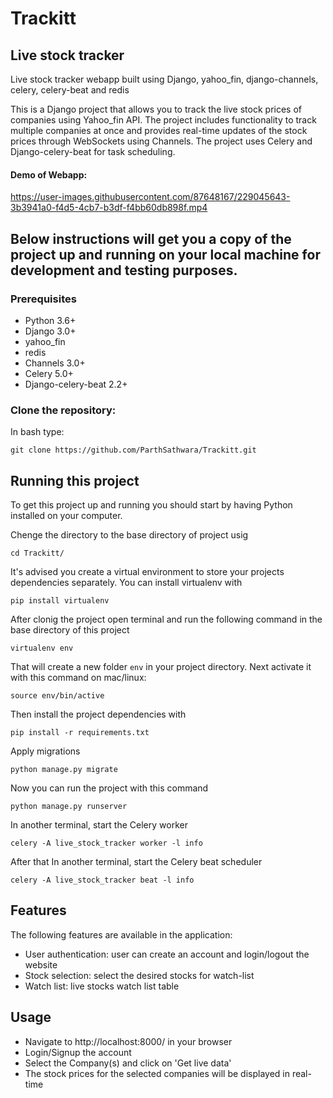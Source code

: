 # Trackitt
## Live stock tracker
Live stock tracker webapp built using Django, yahoo_fin, django-channels, celery, celery-beat and redis

This is a Django project that allows you to track the live stock prices of companies using Yahoo_fin API. The project includes functionality to track multiple companies at once and provides real-time updates of the stock prices through WebSockets using Channels. The project uses Celery and Django-celery-beat for task scheduling.


#### Demo of Webapp: 

https://user-images.githubusercontent.com/87648167/229045643-3b3941a0-f4d5-4cb7-b3df-f4bb60db898f.mp4




## Below instructions will get you a copy of the project up and running on your local machine for development and testing purposes.

### Prerequisites
   - Python 3.6+
   - Django 3.0+
   - yahoo_fin
   - redis
   - Channels 3.0+
   - Celery 5.0+
   - Django-celery-beat 2.2+


### Clone the repository:

In bash type:
```
git clone https://github.com/ParthSathwara/Trackitt.git
```

## Running this project

To get this project up and running you should start by having Python installed on your computer. 

Chenge the directory to the base directory of project usig
```
cd Trackitt/
```

It's advised you create a virtual environment to store your projects dependencies separately. You can install virtualenv with

```
pip install virtualenv
```

After clonig the project open terminal and run the following command in the base directory of this project

```
virtualenv env
```

That will create a new folder `env` in your project directory. Next activate it with this command on mac/linux:

```
source env/bin/active
```

Then install the project dependencies with

```
pip install -r requirements.txt
```

Apply migrations
```
python manage.py migrate
```

Now you can run the project with this command

```
python manage.py runserver
```
    
In another terminal, start the Celery worker
```
celery -A live_stock_tracker worker -l info
```

After that In another terminal, start the Celery beat scheduler
```
celery -A live_stock_tracker beat -l info
```


## Features

The following features are available in the application:

 - User authentication: user can create an account and login/logout the website
 - Stock selection: select the desired stocks for watch-list
 - Watch list: live stocks watch list table

## Usage

 - Navigate to http://localhost:8000/ in your browser
 - Login/Signup the account
 - Select the Company(s) and click on 'Get live data'
 - The stock prices for the selected companies will be displayed in real-time
